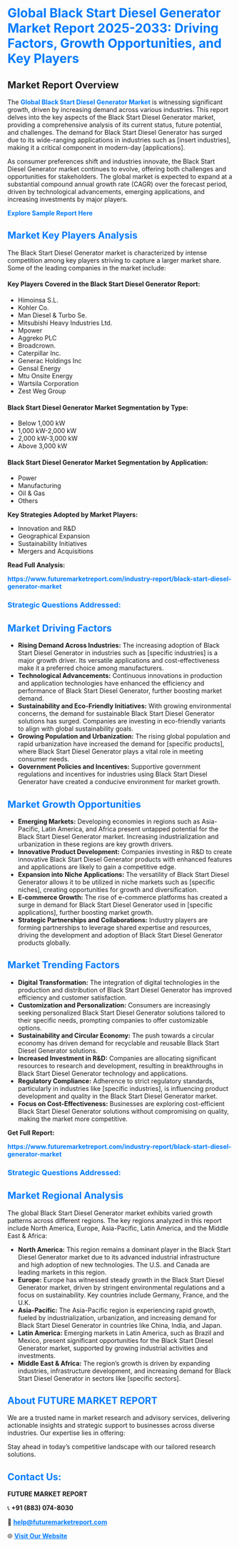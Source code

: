 <h1 style="color: #007BFF;">Global Black Start Diesel Generator Market Report 2025-2033: Driving Factors, Growth Opportunities, and Key Players</h1>

<section id="overview">
<h2>Market Report Overview</h2>
<p>The <a href="https://www.futuremarketreport.com/industry-report/black-start-diesel-generator-market" style="color: #007BFF; text-decoration: none;"><strong>Global Black Start Diesel Generator Market</strong></a> is witnessing significant growth, driven by increasing demand across various industries. This report delves into the key aspects of the Black Start Diesel Generator market, providing a comprehensive analysis of its current status, future potential, and challenges. The demand for Black Start Diesel Generator has surged due to its wide-ranging applications in industries such as [insert industries], making it a critical component in modern-day [applications].</p>
<p>As consumer preferences shift and industries innovate, the Black Start Diesel Generator market continues to evolve, offering both challenges and opportunities for stakeholders. The global market is expected to expand at a substantial compound annual growth rate (CAGR) over the forecast period, driven by technological advancements, emerging applications, and increasing investments by major players.</p>
</section>

<section id="overview">
<p><a href="https://www.futuremarketreport.com/request-sample/reportId=53549" style="color: #007BFF; text-decoration: none;"><strong>Explore Sample Report Here</strong></a></p>
</section>

<section id="key-players">
<h2 style="color: #007BFF;">Market Key Players Analysis</h2>
<p>The Black Start Diesel Generator market is characterized by intense competition among key players striving to capture a larger market share. Some of the leading companies in the market include:</p>
<h4>Key Players Covered in the Black Start Diesel Generator Report:</h4>
<ul><li>Himoinsa S.L.</li><li>Kohler Co.</li><li>Man Diesel &amp; Turbo Se.</li><li>Mitsubishi Heavy Industries Ltd.</li><li>Mpower</li><li>Aggreko PLC</li><li>Broadcrown.</li><li>Caterpillar Inc.</li><li>Generac Holdings Inc</li><li>Gensal Energy</li><li>Mtu Onsite Energy</li><li>Wartsila Corporation</li><li>Zest Weg Group</li></ul>
<h4>Black Start Diesel Generator Market Segmentation by Type:</h4>
<ul><li>Below 1,000 kW</li><li>1,000 kW-2,000 kW</li><li>2,000 kW-3,000 kW</li><li>Above 3,000 kW</li></ul>

<h4>Black Start Diesel Generator Market Segmentation by Application:</h4>
<ul><li>Power</li><li>Manufacturing</li><li>Oil &amp; Gas</li><li>Others</li></ul>
<p><strong>Key Strategies Adopted by Market Players:</strong></p>
<ul>
<li>Innovation and R&D</li>
<li>Geographical Expansion</li>
<li>Sustainability Initiatives</li>
<li>Mergers and Acquisitions</li>
</ul>
</section>

<section>
<p><strong>Read Full Analysis: </strong></p><a href="https://www.futuremarketreport.com/industry-report/black-start-diesel-generator-market" style="color: #007BFF; text-decoration: none;"><strong>https://www.futuremarketreport.com/industry-report/black-start-diesel-generator-market</strong></a>
<h3 style="color: #007BFF;">Strategic Questions Addressed:</h3>
</section>

<section id="driving-factors">
<h2 style="color: #007BFF;">Market Driving Factors</h2>
<ul>
<li><strong>Rising Demand Across Industries:</strong> The increasing adoption of Black Start Diesel Generator in industries such as [specific industries] is a major growth driver. Its versatile applications and cost-effectiveness make it a preferred choice among manufacturers.</li>
<li><strong>Technological Advancements:</strong> Continuous innovations in production and application technologies have enhanced the efficiency and performance of Black Start Diesel Generator, further boosting market demand.</li>
<li><strong>Sustainability and Eco-Friendly Initiatives:</strong> With growing environmental concerns, the demand for sustainable Black Start Diesel Generator solutions has surged. Companies are investing in eco-friendly variants to align with global sustainability goals.</li>
<li><strong>Growing Population and Urbanization:</strong> The rising global population and rapid urbanization have increased the demand for [specific products], where Black Start Diesel Generator plays a vital role in meeting consumer needs.</li>
<li><strong>Government Policies and Incentives:</strong> Supportive government regulations and incentives for industries using Black Start Diesel Generator have created a conducive environment for market growth.</li>
</ul>
</section>

<section id="growth-opportunities">
<h2 style="color: #007BFF;">Market Growth Opportunities</h2>
<ul>
<li><strong>Emerging Markets:</strong> Developing economies in regions such as Asia-Pacific, Latin America, and Africa present untapped potential for the Black Start Diesel Generator market. Increasing industrialization and urbanization in these regions are key growth drivers.</li>
<li><strong>Innovative Product Development:</strong> Companies investing in R&D to create innovative Black Start Diesel Generator products with enhanced features and applications are likely to gain a competitive edge.</li>
<li><strong>Expansion into Niche Applications:</strong> The versatility of Black Start Diesel Generator allows it to be utilized in niche markets such as [specific niches], creating opportunities for growth and diversification.</li>
<li><strong>E-commerce Growth:</strong> The rise of e-commerce platforms has created a surge in demand for Black Start Diesel Generator used in [specific applications], further boosting market growth.</li>
<li><strong>Strategic Partnerships and Collaborations:</strong> Industry players are forming partnerships to leverage shared expertise and resources, driving the development and adoption of Black Start Diesel Generator products globally.</li>
</ul>
</section>

<section id="trending-factors">
<h2 style="color: #007BFF;">Market Trending Factors</h2>
<ul>
<li><strong>Digital Transformation:</strong> The integration of digital technologies in the production and distribution of Black Start Diesel Generator has improved efficiency and customer satisfaction.</li>
<li><strong>Customization and Personalization:</strong> Consumers are increasingly seeking personalized Black Start Diesel Generator solutions tailored to their specific needs, prompting companies to offer customizable options.</li>
<li><strong>Sustainability and Circular Economy:</strong> The push towards a circular economy has driven demand for recyclable and reusable Black Start Diesel Generator solutions.</li>
<li><strong>Increased Investment in R&D:</strong> Companies are allocating significant resources to research and development, resulting in breakthroughs in Black Start Diesel Generator technology and applications.</li>
<li><strong>Regulatory Compliance:</strong> Adherence to strict regulatory standards, particularly in industries like [specific industries], is influencing product development and quality in the Black Start Diesel Generator market.</li>
<li><strong>Focus on Cost-Effectiveness:</strong> Businesses are exploring cost-efficient Black Start Diesel Generator solutions without compromising on quality, making the market more competitive.</li>
</ul>
</section>

<section>
<p><strong>Get Full Report: </strong></p><a href="https://www.futuremarketreport.com/industry-report/black-start-diesel-generator-market" style="color: #007BFF; text-decoration: none;"><strong>https://www.futuremarketreport.com/industry-report/black-start-diesel-generator-market</strong></a>
<h3 style="color: #007BFF;">Strategic Questions Addressed:</h3>
</section>


<section id="regional-analysis">
<h2 style="color: #007BFF;">Market Regional Analysis</h2>
<p>The global Black Start Diesel Generator market exhibits varied growth patterns across different regions. The key regions analyzed in this report include North America, Europe, Asia-Pacific, Latin America, and the Middle East & Africa:</p>
<ul>
<li><strong>North America:</strong> This region remains a dominant player in the Black Start Diesel Generator market due to its advanced industrial infrastructure and high adoption of new technologies. The U.S. and Canada are leading markets in this region.</li>
<li><strong>Europe:</strong> Europe has witnessed steady growth in the Black Start Diesel Generator market, driven by stringent environmental regulations and a focus on sustainability. Key countries include Germany, France, and the U.K.</li>
<li><strong>Asia-Pacific:</strong> The Asia-Pacific region is experiencing rapid growth, fueled by industrialization, urbanization, and increasing demand for Black Start Diesel Generator in countries like China, India, and Japan.</li>
<li><strong>Latin America:</strong> Emerging markets in Latin America, such as Brazil and Mexico, present significant opportunities for the Black Start Diesel Generator market, supported by growing industrial activities and investments.</li>
<li><strong>Middle East & Africa:</strong> The region’s growth is driven by expanding industries, infrastructure development, and increasing demand for Black Start Diesel Generator in sectors like [specific sectors].</li>
</ul>
</section>

<footer>
<h2 style="color: #007BFF;">About FUTURE MARKET REPORT</h2>
<p>We are a trusted name in market research and advisory services, delivering actionable insights and strategic support to businesses across diverse industries. Our expertise lies in offering:</p>

<p>Stay ahead in today’s competitive landscape with our tailored research solutions.</p>

<h2 style="color: #007BFF;">Contact Us:</h2>
<p><strong>FUTURE MARKET REPORT</strong></p>
<p>📞 <strong>+91 (883) 074-8030</strong></p>
<p>📧 <strong><a href="mailto:help@futuremarketreport.com" style="color: #007BFF;">help@futuremarketreport.com</a></strong></p>
<p>🌐 <strong><a href="https://www.futuremarketreport.com/" style="color: #007BFF;">Visit Our Website</a></strong></p>
</footer>
